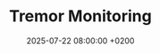 ---
title: "Tremor Monitoring"
date: 2025-07-22 08:00:00 +0200
categories: projects
img_url: https://unisalento-idalab-iotcourse-2024-2025.github.io/wot-project-presentation-PiccinnoFesta/img/tremorPowerScreenDashboard.png
site_url: "https://unisalento-idalab-iotcourse-2024-2025.github.io/wot-project-presentation-PiccinnoFesta"
project_url1: "https://github.com/UniSalento-IDALab-IoTCourse-2024-2025/wot-project-BLEserver-PiccinnoFesta"
project_url2: "https://github.com/UniSalento-IDALab-IoTCourse-2024-2025/wot-project-smartwatch-PiccinnoFesta"
project_url3: "https://github.com/UniSalento-IDALab-IoTCourse-2024-2025/wot-project-TremorAnalysis-PiccinnoFesta"
project_url4: "https://github.com/UniSalento-IDALab-IoTCourse-2024-2025/wot-project-UserService-PiccinnoFesta"
project_url5: "https://github.com/UniSalento-IDALab-IoTCourse-2024-2025/wot-project-Frontend-PiccinnoFesta"
project_url6: ""
description: "Tremor Monitoring è un sistema intelligente per il rilevamento continuo dei tremori nei pazienti affetti da Parkinson. Il progetto si pone l'obiettivo di essere uno strumento per il personale sanitario specializzato, per ottenere statistiche sull'andamento della malattia nel corso del tempo. L'obiettivo principale è stato quello di realizzare un'applicazione il meno invasiva possibile per il paziente, e il quanto più indipendente possibile da una sua interazione"
---